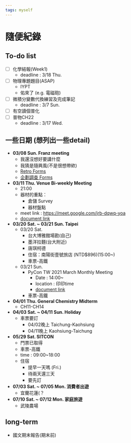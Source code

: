 ```yaml
---
tags: myself
---
```

# 隨便紀錄

## To-do list
- [ ] 化學結報(Week1)
	- deadline : 3/18 Thu.
- [ ] 物理專題題目(ASAP)
	- IYPT
	- 佑來了 (e.g. 電磁砲)
- [ ] 微積分變數代換練習及完成筆記
	- deadline : 3/7 Sun.
- [ ] 有空讀個普化
- [ ] 普物CH22
	- deadline : 3/17 Wed.

## 一些日期 (想列出一些detail)
- **03/08 Sun. Franz meeting**
	- 我還沒想好要講什麼
	- 我猜是隨興風(不是很想帶欸)
	- [Retro Forms](https://docs.google.com/forms/d/1skErDqT7o_X0mx4kt0_ggZDH-_zJ19HTXdSYzMxkiUk/edit)
	- [企劃調查 Forms](https://docs.google.com/forms/d/1W93ZA4j3ExcPMk_0WfyQ8UIJjSItTzxwyQd0pHzLEug/edit)
- **03/11 Thu. Venue Bi-weekly Meeting**
	- 21:00
	- 器材的重點：
		- 倉儲 Survey
		- 器材盤點
	- meet link : https://meet.google.com/jrb-dqwq-yoa
	- [document link](https://hackmd.io/LJHoc44FT_2Kh21i4K6mTw?view)
- **03/20 Sat. ~ 03/21 Sun. Taipei**
	- 03/20 Sat. 
		- 台大博雅館場勘(自己)
		- 墨洋拉麵(台大附近)
		- 唐琪柯德
		- 住宿：南陽街壹號旅店 (NTD$896)(15:00~)
		- 車票-高鐵
	- 03/21 Sun.
		- PyCon TW 2021 March Monthly Meeting
			- Date : 14:00~
			- location : 印印time
			- [document link](https://hackmd.io/@pycontw/SyG5_GrED/%2FLUIdCFS6RO-XL2j4_zgAHg%3Fview#202103-Monthly-Meeting)
		- 車票-高鐵
- **04/01 Thu. General Chemistry Midterm**
	- CH11-CH14
- **04/03 Sat. ~ 04/11 Sun. Holiday** 
	- 車票要訂
		- 04/02晚上 Taichung-Kaohsiung
		- 04/11晚上 Kaohsiung-Taichung
- **05/29 Sat. SITCON**
	- 門票已取得
	- 車票-高鐵
	- time : 09:00~18:00
	- 住宿
		- 提早一天嗎 (Fri.)
		- 待兩天還三天
		- 要先訂
- **07/03 Sat. ~ 07/05 Mon. 消費者出遊**
	- 宜蘭花蓮(？
- **07/10 Sat. ~ 07/12 Mon. 家庭旅遊**
	- 武陵農場

## long-term
- 國文期末報告(期末前)
